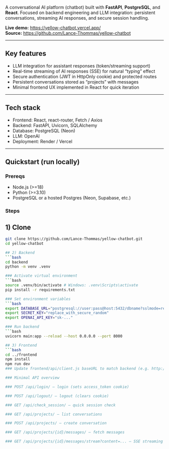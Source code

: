 A conversational AI platform (chatbot) built with **FastAPI**, **PostgreSQL**, and **React**. Focused on backend engineering and LLM integration: persistent conversations, streaming AI responses, and secure session handling.

**Live demo:** https://yellow-chatbot.vercel.app/  
**Source:** https://github.com/Lance-Thommas/yellow-chatbot

---

## Key features

- LLM integration for assistant responses (token/streaming support)
- Real-time streaming of AI responses (SSE) for natural “typing” effect
- Secure authentication (JWT in HttpOnly cookie) and protected routes
- Persistent conversations stored as “projects” with messages
- Minimal frontend UX implemented in React for quick iteration

---

## Tech stack

- Frontend: React, react-router, Fetch / Axios
- Backend: FastAPI, Uvicorn, SQLAlchemy
- Database: PostgreSQL (Neon)
- LLM: OpenAI
- Deployment: Render / Vercel

---

## Quickstart (run locally)

### Prereqs

- Node.js (>=18)
- Python (>=3.10)
- PostgreSQL or a hosted Postgres (Neon, Supabase, etc.)

### Steps

## 1) Clone

````bash
git clone https://github.com/Lance-Thommas/yellow-chatbot.git
cd yellow-chatbot

## 2) Backend
```bash
cd backend
python -m venv .venv

### Activate virtual environment
```bash
source .venv/bin/activate # Windows: .venv\Scripts\activate
pip install -r requirements.txt

### Set environment variables
```bash
export DATABASE_URL="postgresql://user:pass@host:5432/dbname?sslmode=require"
export SECRET_KEY="replace_with_secure_random"
export OPENAI_API_KEY="sk-..."

### Run backend
```bash
uvicorn main:app --reload --host 0.0.0.0 --port 8000

## 3) Frontend
```bash
cd ../frontend
npm install
npm run dev
### Update frontend/api/client.js baseURL to match backend (e.g. http://localhost:8000/api)

### Minimal API overview

### POST /api/login/ — login (sets access_token cookie)

### POST /api/logout/ — logout (clears cookie)

### GET /api/check_session/ — quick session check

### GET /api/projects/ — list conversations

### POST /api/projects/ — create conversation

### GET /api/projects/{id}/messages/ — fetch messages

### GET /api/projects/{id}/messages/stream?content=... — SSE streaming of LLM response
````
